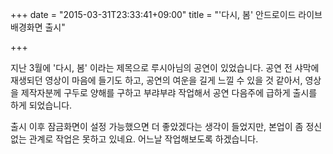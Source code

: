 +++
date = "2015-03-31T23:33:41+09:00"
title = "'다시, 봄' 안드로이드 라이브 배경화면 출시"

+++

지난 3월에 '다시, 봄' 이라는 제목으로 루시아님의 공연이 있었습니다. 공연 전 샤막에 재생되던 영상이 마음에 들기도 하고, 공연의 여운을 길게 느낄 수 있을 것 같아서, 영상을 제작자분께 구두로 양해를 구하고 부랴부랴 작업해서 공연 다음주에 급하게 출시를 하게 되었습니다.

출시 이후 잠금화면이 설정 가능했으면 더 좋았겠다는 생각이 들었지만, 본업이 좀 정신없는 관계로 작업은 못하고 있네요. 어느날 작업해보도록 하겠습니다.